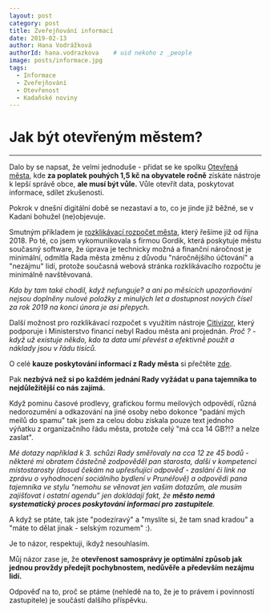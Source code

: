 ```yaml
---
layout: post
category: post
title: Zveřejňování informací
date: 2019-02-13
author: Hana Vodrážková
authorId: hana.vodrazkova    # uid nekoho z _people
image: posts/informace.jpg
tags:
  - Informace
  - Zveřejňování 
  - Otevřenost
  - Kadaňské noviny
---
```



Jak být otevřeným městem?
===
---

Dalo by se napsat, že velmi jednoduše - přidat se ke spolku [Otevřená města](https://www.otevrenamesta.cz), kde **za poplatek pouhých 1,5 kč na obyvatele ročně** získáte nástroje k lepší správě obce, **ale musí být vůle.** 
Vůle otevřít data, poskytovat informace, sdílet zkušenosti.

Pokrok v dnešní digitální době se nezastaví a to, co je jinde již běžné, se v Kadani bohužel (ne)objevuje.

Smutným příkladem je [rozklikávací rozpočet města](https://kadan.pirati.cz/aktuality/rozpocet.html), který řešíme již od října 2018.
Po té, co jsem vykomunikovala s firmou Gordik, která poskytuje městu současný software, že úprava je technicky možná a finanční náročnost je minimální, odmítla Rada města změnu z důvodu "náročnějšího účtování" a "nezájmu" lidí, protože současná webová stránka rozklikávacího rozpočtu je minimálně navštěvovaná. 

*Kdo by tam také chodil, když nefunguje? a ani po měsících upozorňování nejsou doplněny nulové položky z minulých let
a dostupnost nových čísel za rok 2019 na konci února je asi přepych.*

Další možnost pro rozklikávací rozpočet s využitím nástroje [Citivizor](https://www.cityvizor.cz), který podporuje i Ministerstvo financí nebyl Radou města ani projednán. 
*Proč ? - když už existuje někdo, kdo ta data umí převést a efektivně použít a náklady jsou v řádu tisíců.* 
  
O celé **kauze poskytování informací z Rady města** si přečtěte [zde](https://kadan.pirati.cz/aktuality/kauza-informace.html).

Pak **nezbývá než si po každém jednání Rady vyžádat u pana tajemníka to nejdůležitější co nás zajímá.**

Když pominu časové prodlevy, grafickou formu meilových odpovědí, různá nedorozumění a odkazování na jiné osoby nebo dokonce 
"padání mých meilů do spamu" tak jsem za celou dobu získala pouze text jednoho výňatku z organizačního řádu města, protože celý 
"má cca 14 GB?!? a nelze zaslat".  

*Mé dotazy například k 3. schůzi Rady směřovaly na cca 12 ze 45 bodů* 
*- některé mi obratem částečně zodpověděl pan starosta,* 
*další v kompetenci místostarosty (dosud čekám na upřesňující odpověď - zaslání či link na zprávu o vyhodnocení sociálního bydlení v Prunéřově) 
a odpovědi pana tajemníka ve stylu "nemohu se věnovat jen vašim dotazům, ale musím zajišťovat i ostatní agendu" jen dokládají fakt, že **město nemá systematický proces poskytování informací pro zastupitele**.*

A když se ptáte, tak jste "podezíravý" a "myslíte si, že tam snad kradou" a "máte to dělat jinak - selským rozumem" :).

Je to názor, respektuji, ikdyž nesouhlasím. 

Můj názor zase je, že **otevřenost samosprávy je optimální způsob jak jednou provždy předejít pochybnostem, nedůvěře a především nezájmu lidí.**  

Odpověď na to, proč se ptáme (nehledě na to, že je to právem i povinností zastupitele) je součástí dalšího příspěvku.
